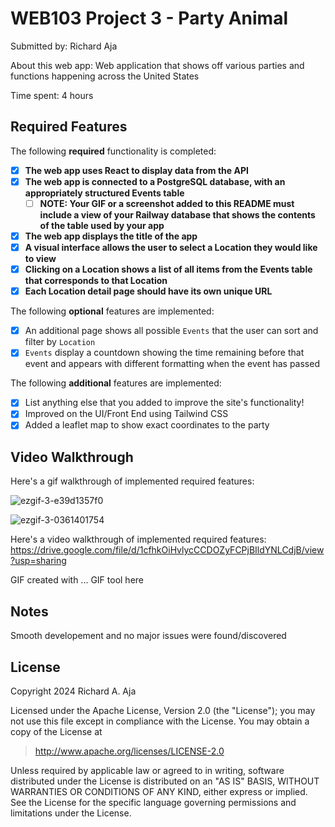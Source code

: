 # WEB103 Project 3 - Party Animal

Submitted by: Richard Aja

About this web app: Web application that shows off various parties and functions happening across the United States

Time spent: 4 hours

## Required Features

The following **required** functionality is completed:

<!-- Make sure to check off completed functionality below -->

- [x] **The web app uses React to display data from the API**
- [x] **The web app is connected to a PostgreSQL database, with an appropriately structured Events table**
  - [ ] **NOTE: Your GIF or a screenshot added to this README must include a view of your Railway database that shows the contents of the table used by your app**
- [x] **The web app displays the title of the app**
- [x] **A visual interface allows the user to select a Location they would like to view**
- [x] **Clicking on a Location shows a list of all items from the Events table that corresponds to that Location**
- [x] **Each Location detail page should have its own unique URL**

The following **optional** features are implemented:

- [x] An additional page shows all possible `Events` that the user can sort and filter by `Location`
- [x] `Events` display a countdown showing the time remaining before that event and appears with different formatting when the event has passed

The following **additional** features are implemented:

- [x] List anything else that you added to improve the site's functionality!
- [x] Improved on the UI/Front End using Tailwind CSS 
- [x] Added a leaflet map to show exact coordinates to the party 

## Video Walkthrough


Here's a gif walkthrough of implemented required features:

![ezgif-3-e39d1357f0](https://github.com/user-attachments/assets/b0b7588e-ce6d-416c-a2ec-69b7f045456e)


![ezgif-3-0361401754](https://github.com/user-attachments/assets/6460a3c5-2f80-418d-add9-ac370339c685)


Here's a video walkthrough of implemented required features: https://drive.google.com/file/d/1cfhkOiHvlycCCDOZyFCPjBIldYNLCdjB/view?usp=sharing


GIF created with ...  GIF tool here


## Notes

Smooth developement and no major issues were found/discovered

## License

Copyright 2024 Richard A. Aja

Licensed under the Apache License, Version 2.0 (the "License"); you may not use this file except in compliance with the License. You may obtain a copy of the License at

> http://www.apache.org/licenses/LICENSE-2.0

Unless required by applicable law or agreed to in writing, software distributed under the License is distributed on an "AS IS" BASIS, WITHOUT WARRANTIES OR CONDITIONS OF ANY KIND, either express or implied. See the License for the specific language governing permissions and limitations under the License.
